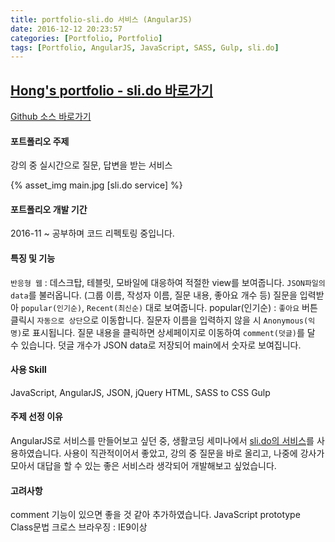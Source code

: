 ```yaml
---
title: portfolio-sli.do 서비스 (AngularJS)
date: 2016-12-12 20:23:57
categories: [Portfolio, Portfolio]
tags: [Portfolio, AngularJS, JavaScript, SASS, Gulp, sli.do]
---
```


## [Hong's portfolio - sli.do 바로가기](https://sharryhong.github.io/hs_slido/src)
[Github 소스 바로가기](https://github.com/sharryhong/TIL/tree/master/angularjs/hs_slido)

#### 포트폴리오 주제 
강의 중 실시간으로 질문, 답변을 받는 서비스 

{% asset_img main.jpg [sli.do service] %}

#### 포트폴리오 개발 기간 
2016-11 ~ 공부하며 코드 리펙토링 중입니다.

#### 특징 및 기능 
`반응형 웹` : 데스크탑, 테블릿, 모바일에 대응하여 적절한 view를 보여줍니다. 
`JSON파일의 data`를 불러옵니다. (그룹 이름, 작성자 이름, 질문 내용, 좋아요 개수 등)
질문을 입력받아 `popular(인기순)`, `Recent(최신순)` 대로 보여줍니다.
popular(인기순) : `좋아요` 버튼 클릭시 `자동으로 상단`으로 이동합니다.
질문자 이름을 입력하지 않을 시 `Anonymous(익명)`로 표시됩니다.
질문 내용을 클릭하면 상세페이지로 이동하여 `comment(덧글)`를 달 수 있습니다. 
덧글 개수가 JSON data로 저장되어 main에서 숫자로 보여집니다. 

#### 사용 Skill 
JavaScript, AngularJS, JSON, jQuery
HTML, SASS to CSS 
Gulp

#### 주제 선정 이유 
AngularJS로 서비스를 만들어보고 싶던 중, 생활코딩 세미나에서 [sli.do의 서비스](https://app.sli.do/event/qao1egje/ask)를 사용하였습니다. 
사용이 직관적이어서 좋았고, 강의 중 질문을 바로 올리고, 나중에 강사가 모아서 대답을 할 수 있는 좋은 서비스라 생각되어 개발해보고 싶었습니다. 

#### 고려사항 
comment 기능이 있으면 좋을 것 같아 추가하였습니다. 
JavaScript prototype Class문법
크로스 브라우징 : IE9이상 